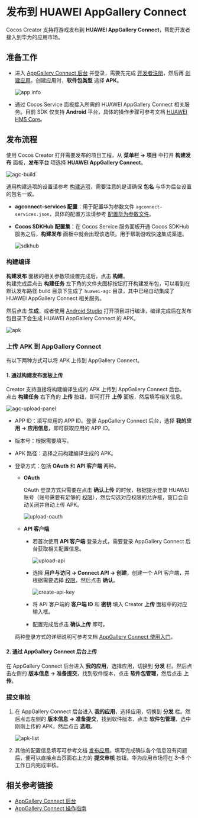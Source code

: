 # 发布到 HUAWEI AppGallery Connect

Cocos Creator 支持将游戏发布到 **HUAWEI AppGallery Connect**，帮助开发者接入到华为的应用市场。

## 准备工作

- 进入 [AppGallery Connect 后台](https://developer.huawei.com/consumer/cn/service/josp/agc/index.html) 并登录，需要先完成 [开发者注册](https://developer.huawei.com/consumer/cn/doc/20300)，然后再 [创建应用](https://developer.huawei.com/consumer/cn/doc/distribution/app/agc-create_app)。创建应用时，**软件包类型** 选择 **APK**。

  ![app info](./publish-huawei-agc/app-info.png)

- 通过 Cocos Service 面板接入所需的 HUAWEI AppGallery Connect 相关服务。目前 SDK 仅支持 **Android** 平台，具体的操作步骤可参考文档 [HUAWEI HMS Core](https://service.cocos.com/document/zh/sdkhub-plugins/sdkhub-hms.html)。

## 发布流程

使用 Cocos Creator 打开需要发布的项目工程，从 **菜单栏 -> 项目** 中打开 **构建发布** 面板，**发布平台** 项选择 **HUAWEI AppGallery Connect**。

![agc-build](./publish-huawei-agc/agc-builder.png)

通用构建选项的设置请参考 [构建选项](build-options.md)，需要注意的是请确保 **包名** 与华为后台设置的包名一致。

- **agconnect-services 配置**：用于配置华为参数文件 `agconnect-services.json`，具体的配置方法请参考 [配置华为参数文件](https://service.cocos.com/document/zh/sdkhub-plugins/sdkhub-hms.html#%E9%85%8D%E7%BD%AE%E5%8D%8E%E4%B8%BA%E5%8F%82%E6%95%B0%E6%96%87%E4%BB%B6)。

- **Cocos SDKHub 配置集**：在 Cocos Service 服务面板开通 Cocos SDKHub 服务之后，**构建发布** 面板中就会出现该选项，用于帮助游戏快速集成渠道。

    ![sdkhub](./publish-huawei-agc/sdkhub.png)

### 构建编译

**构建发布** 面板的相关参数项设置完成后，点击 **构建**。<br>
构建完成后点击 **构建任务** 左下角的文件夹图标按钮打开构建发布包，可以看到在默认发布路径 build 目录下生成了 `huawei-agc` 目录，其中已经自动集成了 HUAWEI AppGallery Connect 相关服务。

然后点击 **生成**，或者使用 [Android Studio](native-options.md#%E7%94%9F%E6%88%90%E5%92%8C%E8%BF%90%E8%A1%8C) 打开项目进行编译，编译完成后在发布包目录下会生成 HUAWEI AppGallery Connect 的 APK。

![apk](./publish-huawei-agc/apk.png)

### 上传 APK 到 AppGallery Connect

有以下两种方式可以将 APK 上传到 AppGallery Connect。

#### 1. 通过构建发布面板上传

Creator 支持直接将构建编译生成的 APK 上传到 AppGallery Connect 后台。<br>
点击 **构建任务** 右下角的 **上传** 按钮，即可打开 **上传** 面板，然后填写相关信息。

![agc-upload-panel](./publish-huawei-agc/agc-upload-panel.png)

- APP ID：填写应用的 APP ID。登录 AppGallery Connect 后台，选择 **我的应用 -> 应用信息**，即可获取应用的 APP ID。

- 版本号：根据需要填写。

- APK 路径：选择之前构建编译生成的 APK。

- 登录方式：包括 **OAuth** 和 **API 客户端** 两种。

    - **OAuth**

        OAuth 登录方式只需要在点击 **确认上传** 的时候，根据提示登录 HUAWEI 账号（账号需要有足够的 [权限](https://developer.huawei.com/consumer/cn/doc/development/AppGallery-connect-Guides/agcapi-getstarted-0000001111845114#section797720532313)），然后勾选对应权限的允许框，窗口会自动关闭并自动上传 APK。

        ![upload-oauth](./publish-huawei-agc/upload-oauth.png)

    - **API 客户端**

        - 若首次使用 **API 客户端** 登录方式，需要登录 AppGallery Connect 后台获取相关配置信息。

          ![upload-api](./publish-huawei-agc/upload-api.png)

        - 选择 **用户与访问 -> Connect API -> 创建**，创建一个 API 客户端，并根据需要选择 [权限](https://developer.huawei.com/consumer/cn/doc/distribution/app/agc-help-rolepermission-0000001155345429)，然后点击 **确认**。

          ![create-api-key](./publish-huawei-agc/create-api-key.png)

        - 将 API 客户端的 **客户端 ID** 和 **密钥** 填入 Creator **上传** 面板中的对应输入框。

        - 配置完成后点击 **确认上传** 即可。

    两种登录方式的详细说明可参考文档 [AppGallery Connect 使用入门](https://developer.huawei.com/consumer/cn/doc/development/AppGallery-connect-Guides/agcapi-getstarted)。

#### 2. 通过 AppGallery Connect 后台上传

在 AppGallery Connect 后台进入 **我的应用**，选择应用，切换到 **分发** 栏。然后点击左侧的 **版本信息 -> 准备提交**，找到软件版本，点击 **软件包管理**，然后点击 **上传**。

### 提交审核

1. 在 AppGallery Connect 后台进入 **我的应用**，选择应用，切换到 **分发** 栏。然后点击左侧的 **版本信息 -> 准备提交**，找到软件版本，点击 **软件包管理**，选中刚刚上传的 APK，然后点击 **选取**。

    ![apk-list](./publish-huawei-agc/apk-list.png)

2. 其他的配置信息填写可参考文档 [发布应用](https://developer.huawei.com/consumer/cn/doc/distribution/app/agc-release_app)。填写完成确认各个信息没有问题后，便可以直接点击页面右上方的 **提交审核** 按钮。华为应用市场将在 **3~5** 个工作日内完成审核。

## 相关参考链接

- [AppGallery Connect 后台](https://developer.huawei.com/consumer/cn/service/josp/agc/index.html)
- [AppGallery Connect 操作指南](https://developer.huawei.com/consumer/cn/doc/distribution/app/agc-create_app)
